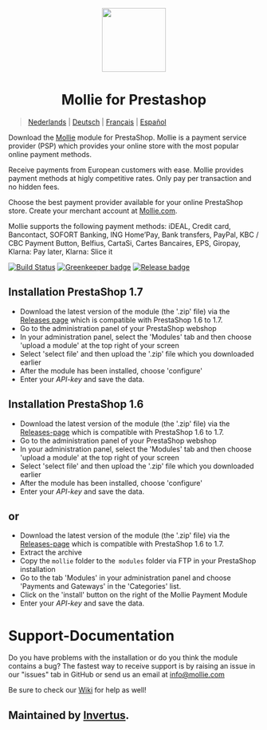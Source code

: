 <p align="center">
  <img src="https://info.mollie.com/hubfs/github/prestashop/logo.png" width="128" height="128"/>
</p>
<h1 align="center">Mollie for Prestashop</h1>

> [Nederlands](README_NL.md) | [Deutsch](README_DE.md) | [Français](README_FR.md) | [Español](README_ES.md)

Download the [Mollie](https://www.mollie.com/) module for PrestaShop. Mollie is a payment service provider (PSP) which provides your online store with the most popular online payment methods. 

Receive payments from European customers with ease. Mollie provides payment methods at higly competitive rates. Only pay per transaction and no hidden fees.

Choose the best payment provider available for your online PrestaShop store. Create your merchant account at [Mollie.com](https://www.mollie.com/). 

Mollie supports the following payment methods: iDEAL, Credit card, Bancontact, SOFORT Banking, ING Home’Pay, Bank transfers, PayPal, KBC / CBC Payment Button, Belfius, CartaSi, Cartes Bancaires, EPS, Giropay, Klarna: Pay later, Klarna: Slice it


[![Build Status](https://travis-ci.org/mollie/PrestaShop.svg?branch=master)](https://travis-ci.org/mollie/PrestaShop)
[![Greenkeeper badge](https://badges.greenkeeper.io/mollie/PrestaShop.svg)](https://greenkeeper.io/)
[![Release badge](https://img.shields.io/github/release/mollie/PrestaShop.svg)](https://github.com/mollie/PrestaShop/releases/latest)

## Installation PrestaShop 1.7 ##

* Download the latest version of the module (the '.zip' file) via the [Releases page](https://github.com/mollie/Prestashop/releases) which is compatible 
with PrestaShop 1.6 to 1.7.
* Go to the administration panel of your PrestaShop webshop
* In your administration panel, select the 'Modules' tab and then choose 'upload a module' at the top right of your screen
* Select 'select file' and then upload the '.zip' file which you downloaded earlier
* After the module has been installed, choose 'configure'
* Enter your _API-key_ and save the data.

## Installation PrestaShop 1.6 ##

* Download the latest version of the module (the '.zip' file) via the [Releases-page](https://github.com/mollie/Prestashop/releases) which is compatible 
with PrestaShop 1.6 to 1.7.
* Go to the administration panel of your PrestaShop webshop
* In your administration panel, select the 'Modules' tab and then choose 'upload a module' at the top right of your screen
* Select 'select file' and then upload the '.zip' file which you downloaded earlier
* After the module has been installed, choose 'configure'
* Enter your _API-key_ and save the data.

## or ##

* Download the latest version of the module (the '.zip' file) via the [Releases-page](https://github.com/mollie/Prestashop/releases) which is compatible 
with PrestaShop 1.6 to 1.7.
* Extract the archive
* Copy the `mollie` folder to the` modules` folder via FTP in your PrestaShop installation
* Go to the tab 'Modules' in your administration panel and choose 'Payments and Gateways' in the 'Categories' list.
* Click on the 'install' button on the right of the Mollie Payment Module
* Enter your _API-key_ and save the data.



# Support-Documentation #

Do you have problems with the installation or do you think the module contains a bug? The fastest way to receive support is by raising an issue in our "issues" tab in GitHub or send us an email at info@mollie.com

Be sure to check our [Wiki](https://github.com/mollie/PrestaShop/wiki) for help as well!


## Maintained by [Invertus](https://www.invertus.eu/). ##

